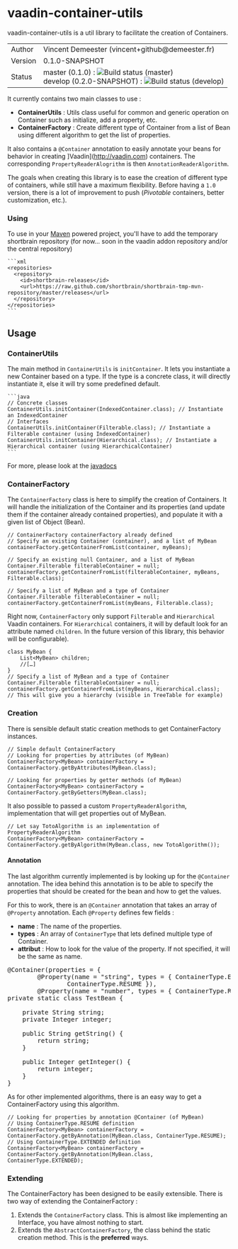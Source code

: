 # vaadin-container-utils

vaadin-container-utils is a util library to facilitate the creation of Containers.

<table>
  <tr>
    <td>Author</td>
    <td>Vincent Demeester (vincent+github@demeester.fr)</td>
  </tr>
  <tr>
    <td>Version</td>
    <td>0.1.0-SNAPSHOT</td>
  </tr>
  <tr>
    <td>Status</td>
    <td>master (0.1.0) : <img src="https://secure.travis-ci.org/vdemeester/vaadin-container-utils.png?branch=master" alt="Build status (master)" /><br />
    develop (0.2.0-SNAPSHOT) : <img src="https://secure.travis-ci.org/vdemeester/vaadin-container-utils.png?branch=develop" alt="Build status (develop)" /></td>
  </tr>
</table>

It currently contains two main classes to use :

* __ContainerUtils__ : Utils class useful for common and generic operation on Container such as initialize, add a property, etc.
* __ContainerFactory__ : Create different type of Container from a list of Bean using different algorithm to get the list of properties.

It also contains a ``@Container`` annotation to easily annotate your beans for behavior 
in creating ]Vaadin](http://vaadin.com) containers. The corresponding ``PropertyReaderAlogrithm``
is then ``AnnotationReaderAlgorithm``.

The goals when creating this library is to ease the creation of different type of containers,
while still have a maximum flexibility. Before having a ``1.0`` version, there is a lot of
improvement to push (_Pivotable_ containers, better customization, etc.).

### Using

To use in your [Maven](http://maven.apache.org) powered project, you'll have to add
the temporary shortbrain repository (for now… soon in the vaadin addon repository and/or
the central repository)

	```xml
	<repositories>
	  <repository>
	    <id>shortbrain-releases</id>
	    <url>https://raw.github.com/shortbrain/shortbrain-tmp-mvn-repository/master/releases</url>
	  </repository>
	</repositories>
	```
	
## Usage

### ContainerUtils

The main method in ``ContainerUtils`` is ``initContainer``. It lets you instantiate a new Container based on a type.
If the type is a concrete class, it will directly instantiate it, else it will try some predefined default.

	```java
	// Concrete classes
	ContainerUtils.initContainer(IndexedContainer.class); // Instantiate an IndexedContainer
	// Interfaces
	ContainerUtils.initContainer(Filterable.class); // Instantiate a Filterable container (using IndexedContainer)
	ContainerUtils.initContainer(Hierarchical.class); // Instantiate a Hierarchical container (using HierarchicalContainer)
	```

For more, please look at the [javadocs](/apidocs/org/shortbrain/vaadin/container/ContainerUtils.html)

### ContainerFactory

The ``ContainerFactory`` class is here to simplify the creation of Containers. 
It will handle the initialization of the Container and its properties (and update them if
the container already contained properties), and populate it with a given list of Object (Bean).

	// ContainerFactory containerFactory already defined
	// Specify an existing Container (container), and a list of MyBean
	containerFactory.getContainerFromList(container, myBeans);
	
	// Specify an existing null Container, and a list of MyBean
	Container.Filterable filterableContainer = null;
	containerFactory.getContainerFromList(filterableContainer, myBeans, Filterable.class);
	
	// Specify a list of MyBean and a type of Container
	Container.Filterable filterableContainer = null;
	containerFactory.getContainerFromList(myBeans, Filterable.class);

Right now, ``ContainerFactory`` only support ``Filterable`` and ``Hierarchical`` Vaadin containers.
For ``Hierarchical`` containers, it will by default look for an attribute named ``children``. In the 
future version of this library, this behavior will be configurable).

	class MyBean {
		List<MyBean> children;
		//[…]
	}
	// Specify a list of MyBean and a type of Container
	Container.Filterable filterableContainer = null;
	containerFactory.getContainerFromList(myBeans, Hierarchical.class);
	// This will give you a hierarchy (visible in TreeTable for example)

### Creation
	
There is sensible default static creation methods to get ContainerFactory instances.

	// Simple default ContainerFactory
	// Looking for properties by attributes (of MyBean)
	ContainerFactory<MyBean> containerFactory = ContainerFactory.getByAttributes(MyBean.class);
	
	// Looking for properties by getter methods (of MyBean)
	ContainerFactory<MyBean> containerFactory = ContainerFactory.getByGetters(MyBean.class);

It also possible to passed a custom ``PropertyReaderAlgorithm``, implementation that will get 
properties out of MyBean.

	// Let say TotoAlgorithm is an implementation of PropertyReaderAlgorithm
	ContainerFactory<MyBean> containerFactory = ContainerFactory.getByAlgorithm(MyBean.class, new TotoAlgorithm());

#### Annotation

The last algorithm currently implemented is by looking up for the ``@Container`` annotation.
The idea behind this annotation is to be able to specify the properties that should be created
for the bean and how to get the values.

For this to work, there is an ``@Container`` annotation that takes an array of ``@Property`` annotation.
Each ``@Property`` defines few fields :

* __name__ : The name of the properties.
* __types__ : An array of ``ContainerType`` that lets defined multiple type of Container.
* __attribut__ : How to look for the value of the property. If not specified, it will be the same as name.

<pre>
@Container(properties = {
		@Property(name = "string", types = { ContainerType.EXTENDED,
				ContainerType.RESUME }),
		@Property(name = "number", types = { ContainerType.RESUME }, attribute = "integer") })
private static class TestBean {

	private String string;
	private Integer integer;

	public String getString() {
		return string;
	}

	public Integer getInteger() {
		return integer;
	}
}
</pre>

As for other implemented algorithms, there is an easy way to get a ContainerFactory using
this algorithm.

	// Looking for properties by annotation @Container (of MyBean)
	// Using ContainerType.RESUME definition
	ContainerFactory<MyBean> containerFactory = ContainerFactory.getByAnnotation(MyBean.class, ContainerType.RESUME);
	// Using ContainerType.EXTENDED definition
	ContainerFactory<MyBean> containerFactory = ContainerFactory.getByAnnotation(MyBean.class, ContainerType.EXTENDED);

### Extending

The ContainerFactory has been designed to be easily extensible. There is two way of extending the ContainerFactory :

1. Extends the ``ContainerFactory`` class. This is almost like implementing an Interface, you have almost nothing to start.
2. Extends the ``AbstractContainerFactory``, the class behind the static creation method. This is the __preferred__ ways.